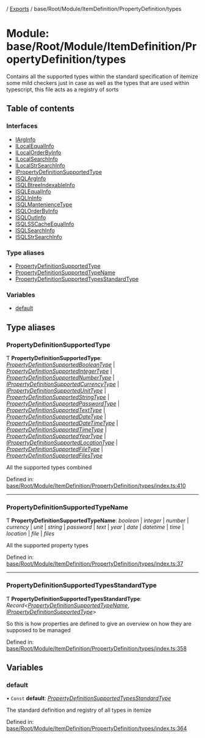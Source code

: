 [](../README.md) / [Exports](../modules.md) / base/Root/Module/ItemDefinition/PropertyDefinition/types

# Module: base/Root/Module/ItemDefinition/PropertyDefinition/types

Contains all the supported types within the standard specification of itemize
some mild checkers just in case as well as the types that are used within
typescript, this file acts as a registry of sorts

## Table of contents

### Interfaces

- [IArgInfo](../interfaces/base_root_module_itemdefinition_propertydefinition_types.iarginfo.md)
- [ILocalEqualInfo](../interfaces/base_root_module_itemdefinition_propertydefinition_types.ilocalequalinfo.md)
- [ILocalOrderByInfo](../interfaces/base_root_module_itemdefinition_propertydefinition_types.ilocalorderbyinfo.md)
- [ILocalSearchInfo](../interfaces/base_root_module_itemdefinition_propertydefinition_types.ilocalsearchinfo.md)
- [ILocalStrSearchInfo](../interfaces/base_root_module_itemdefinition_propertydefinition_types.ilocalstrsearchinfo.md)
- [IPropertyDefinitionSupportedType](../interfaces/base_root_module_itemdefinition_propertydefinition_types.ipropertydefinitionsupportedtype.md)
- [ISQLArgInfo](../interfaces/base_root_module_itemdefinition_propertydefinition_types.isqlarginfo.md)
- [ISQLBtreeIndexableInfo](../interfaces/base_root_module_itemdefinition_propertydefinition_types.isqlbtreeindexableinfo.md)
- [ISQLEqualInfo](../interfaces/base_root_module_itemdefinition_propertydefinition_types.isqlequalinfo.md)
- [ISQLInInfo](../interfaces/base_root_module_itemdefinition_propertydefinition_types.isqlininfo.md)
- [ISQLMantenienceType](../interfaces/base_root_module_itemdefinition_propertydefinition_types.isqlmanteniencetype.md)
- [ISQLOrderByInfo](../interfaces/base_root_module_itemdefinition_propertydefinition_types.isqlorderbyinfo.md)
- [ISQLOutInfo](../interfaces/base_root_module_itemdefinition_propertydefinition_types.isqloutinfo.md)
- [ISQLSSCacheEqualInfo](../interfaces/base_root_module_itemdefinition_propertydefinition_types.isqlsscacheequalinfo.md)
- [ISQLSearchInfo](../interfaces/base_root_module_itemdefinition_propertydefinition_types.isqlsearchinfo.md)
- [ISQLStrSearchInfo](../interfaces/base_root_module_itemdefinition_propertydefinition_types.isqlstrsearchinfo.md)

### Type aliases

- [PropertyDefinitionSupportedType](base_root_module_itemdefinition_propertydefinition_types.md#propertydefinitionsupportedtype)
- [PropertyDefinitionSupportedTypeName](base_root_module_itemdefinition_propertydefinition_types.md#propertydefinitionsupportedtypename)
- [PropertyDefinitionSupportedTypesStandardType](base_root_module_itemdefinition_propertydefinition_types.md#propertydefinitionsupportedtypesstandardtype)

### Variables

- [default](base_root_module_itemdefinition_propertydefinition_types.md#default)

## Type aliases

### PropertyDefinitionSupportedType

Ƭ **PropertyDefinitionSupportedType**: [*PropertyDefinitionSupportedBooleanType*](base_root_module_itemdefinition_propertydefinition_types_boolean.md#propertydefinitionsupportedbooleantype) \| [*PropertyDefinitionSupportedIntegerType*](base_root_module_itemdefinition_propertydefinition_types_integer.md#propertydefinitionsupportedintegertype) \| [*PropertyDefinitionSupportedNumberType*](base_root_module_itemdefinition_propertydefinition_types_number.md#propertydefinitionsupportednumbertype) \| [*IPropertyDefinitionSupportedCurrencyType*](../interfaces/base_root_module_itemdefinition_propertydefinition_types_currency.ipropertydefinitionsupportedcurrencytype.md) \| [*IPropertyDefinitionSupportedUnitType*](../interfaces/base_root_module_itemdefinition_propertydefinition_types_unit.ipropertydefinitionsupportedunittype.md) \| [*PropertyDefinitionSupportedStringType*](base_root_module_itemdefinition_propertydefinition_types_string.md#propertydefinitionsupportedstringtype) \| [*PropertyDefinitionSupportedPasswordType*](base_root_module_itemdefinition_propertydefinition_types_password.md#propertydefinitionsupportedpasswordtype) \| [*PropertyDefinitionSupportedTextType*](base_root_module_itemdefinition_propertydefinition_types_text.md#propertydefinitionsupportedtexttype) \| [*PropertyDefinitionSupportedDateType*](base_root_module_itemdefinition_propertydefinition_types_date.md#propertydefinitionsupporteddatetype) \| [*PropertyDefinitionSupportedDateTimeType*](base_root_module_itemdefinition_propertydefinition_types_datetime.md#propertydefinitionsupporteddatetimetype) \| [*PropertyDefinitionSupportedTimeType*](base_root_module_itemdefinition_propertydefinition_types_time.md#propertydefinitionsupportedtimetype) \| [*PropertyDefinitionSupportedYearType*](base_root_module_itemdefinition_propertydefinition_types_year.md#propertydefinitionsupportedyeartype) \| [*IPropertyDefinitionSupportedLocationType*](../interfaces/base_root_module_itemdefinition_propertydefinition_types_location.ipropertydefinitionsupportedlocationtype.md) \| [*PropertyDefinitionSupportedFileType*](base_root_module_itemdefinition_propertydefinition_types_file.md#propertydefinitionsupportedfiletype) \| [*PropertyDefinitionSupportedFilesType*](base_root_module_itemdefinition_propertydefinition_types_files.md#propertydefinitionsupportedfilestype)

All the supported types combined

Defined in: [base/Root/Module/ItemDefinition/PropertyDefinition/types/index.ts:410](https://github.com/onzag/itemize/blob/28218320/base/Root/Module/ItemDefinition/PropertyDefinition/types/index.ts#L410)

___

### PropertyDefinitionSupportedTypeName

Ƭ **PropertyDefinitionSupportedTypeName**: *boolean* \| *integer* \| *number* \| *currency* \| *unit* \| *string* \| *password* \| *text* \| *year* \| *date* \| *datetime* \| *time* \| *location* \| *file* \| *files*

All the supported property types

Defined in: [base/Root/Module/ItemDefinition/PropertyDefinition/types/index.ts:37](https://github.com/onzag/itemize/blob/28218320/base/Root/Module/ItemDefinition/PropertyDefinition/types/index.ts#L37)

___

### PropertyDefinitionSupportedTypesStandardType

Ƭ **PropertyDefinitionSupportedTypesStandardType**: *Record*<[*PropertyDefinitionSupportedTypeName*](base_root_module_itemdefinition_propertydefinition_types.md#propertydefinitionsupportedtypename), [*IPropertyDefinitionSupportedType*](../interfaces/base_root_module_itemdefinition_propertydefinition_types.ipropertydefinitionsupportedtype.md)\>

So this is how properties are defined to give an overview on
how they are supposed to be managed

Defined in: [base/Root/Module/ItemDefinition/PropertyDefinition/types/index.ts:358](https://github.com/onzag/itemize/blob/28218320/base/Root/Module/ItemDefinition/PropertyDefinition/types/index.ts#L358)

## Variables

### default

• `Const` **default**: [*PropertyDefinitionSupportedTypesStandardType*](base_root_module_itemdefinition_propertydefinition_types.md#propertydefinitionsupportedtypesstandardtype)

The standard definition and registry of all types in itemize

Defined in: [base/Root/Module/ItemDefinition/PropertyDefinition/types/index.ts:364](https://github.com/onzag/itemize/blob/28218320/base/Root/Module/ItemDefinition/PropertyDefinition/types/index.ts#L364)
